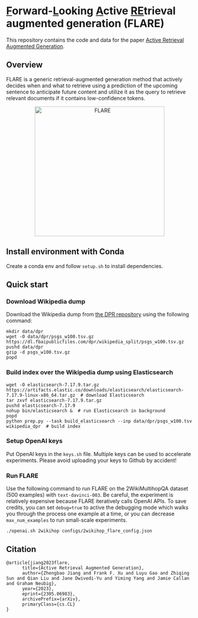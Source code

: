 # <ins>F</ins>orward-<ins>L</ins>ooking <ins>A</ins>ctive <ins>RE</ins>trieval augmented generation (FLARE)

This repository contains the code and data for the paper
[Active Retrieval Augmented Generation](https://arxiv.org/abs/2305.06983).

## Overview

FLARE is a generic retrieval-augmented generation method that actively decides when and what to retrieve using a prediction of the upcoming sentence to anticipate future content and utilize it as the query to retrieve relevant documents if it contains low-confidence tokens.

<p align="center">
  <img align="middle" src="res/flare.gif" height="350" alt="FLARE"/>
</p>

## Install environment with Conda
Create a conda env and follow `setup.sh` to install dependencies.

## Quick start

### Download Wikipedia dump
Download the Wikipedia dump from [the DPR repository](https://github.com/facebookresearch/DPR/blob/main/dpr/data/download_data.py#L32) using the following command:
```shell
mkdir data/dpr
wget -O data/dpr/psgs_w100.tsv.gz https://dl.fbaipublicfiles.com/dpr/wikipedia_split/psgs_w100.tsv.gz
pushd data/dpr
gzip -d psgs_w100.tsv.gz
popd
```

### Build index over the Wikipedia dump using Elasticsearch
```shell
wget -O elasticsearch-7.17.9.tar.gz https://artifacts.elastic.co/downloads/elasticsearch/elasticsearch-7.17.9-linux-x86_64.tar.gz  # download Elasticsearch
tar zxvf elasticsearch-7.17.9.tar.gz
pushd elasticsearch-7.17.9
nohup bin/elasticsearch &  # run Elasticsearch in background
popd
python prep.py --task build_elasticsearch --inp data/dpr/psgs_w100.tsv wikipedia_dpr  # build index
```

### Setup OpenAI keys
Put OpenAI keys in the `keys.sh` file.
Multiple keys can be used to accelerate experiments.
Please avoid uploading your keys to Github by accident!

### Run FLARE
Use the following command to run FLARE on the 2WikiMultihopQA dataset (500 examples) with `text-davinci-003`. Be careful, the experiment is relatively expensive because FLARE iteratively calls OpenAI APIs. To save credits, you can set `debug=true` to active the debugging mode which walks you through the process one example at a time, or you can decrease `max_num_examples` to run small-scale experiments.
```shell
./openai.sh 2wikihop configs/2wikihop_flare_config.json
```

## Citation
```
@article{jiang2023flare,
      title={Active Retrieval Augmented Generation}, 
      author={Zhengbao Jiang and Frank F. Xu and Luyu Gao and Zhiqing Sun and Qian Liu and Jane Dwivedi-Yu and Yiming Yang and Jamie Callan and Graham Neubig},
      year={2023},
      eprint={2305.06983},
      archivePrefix={arXiv},
      primaryClass={cs.CL}
}
```
